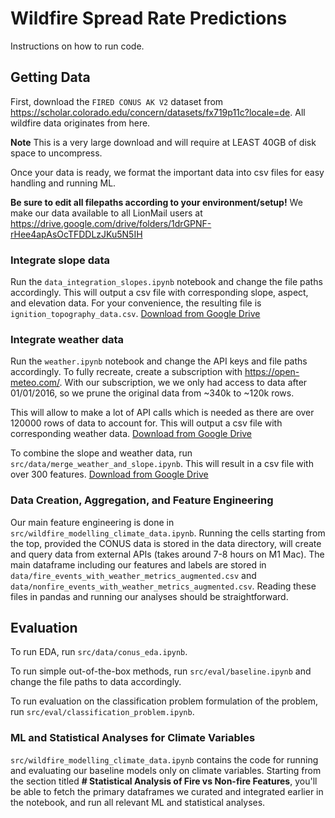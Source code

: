 # Wildfire Spread Rate Predictions
Instructions on how to run code.

## Getting Data
First, download the `FIRED CONUS AK V2` dataset from https://scholar.colorado.edu/concern/datasets/fx719p11c?locale=de. All wildfire data originates from here.

**Note** This is a very large download and will require at LEAST 40GB of disk space to uncompress.

Once your data is ready, we format the important data into csv files for easy handling and running ML.

**Be sure to edit all filepaths according to your environment/setup!** We make our data available to all LionMail users at https://drive.google.com/drive/folders/1drGPNF-rHee4apAsOcTFDDLzJKu5N5IH 

### Integrate slope data
Run the `data_integration_slopes.ipynb` notebook and change the file paths accordingly. This will output a csv file with corresponding slope, aspect, and elevation data. For your convenience, the resulting file is `ignition_topography_data.csv`. [Download from Google Drive](https://drive.google.com/file/d/1pr1a_Je8V-NFMvdiVt0EDQ6x99erDUqd/view?usp=drive_link)


### Integrate weather data
Run the `weather.ipynb` notebook and change the API keys and file paths accordingly. To fully recreate, create a subscription with https://open-meteo.com/. With our subscription, we we only had access to data after 01/01/2016, so we prune the original data from ~340k to ~120k rows.

This will allow to make a lot of API calls which is needed as there are over 120000 rows of data to account for. This will output a csv file with corresponding weather data. [Download from Google Drive](https://drive.google.com/file/d/1NFF5LQrX20MmjflPbOWDDDUK1vnGHd-e/view?usp=drive_link)

To combine the slope and weather data, run `src/data/merge_weather_and_slope.ipynb`. This will result in a csv file with over 300 features. [Download from Google Drive](https://drive.google.com/file/d/1NFF5LQrX20MmjflPbOWDDDUK1vnGHd-e/view?usp=drive_link)

### Data Creation, Aggregation, and Feature Engineering
Our main feature engineering is done in `src/wildfire_modelling_climate_data.ipynb`. Running the cells starting from the top, provided the CONUS data is stored in the data directory, will create and query data from external APIs (takes around 7-8 hours on M1 Mac). The main dataframe including our features and labels are stored in `data/fire_events_with_weather_metrics_augmented.csv` and `data/nonfire_events_with_weather_metrics_augmented.csv`. Reading these files in pandas and running our analyses should be straightforward.

## Evaluation
To run EDA, run `src/data/conus_eda.ipynb`.

To run simple out-of-the-box methods, run `src/eval/baseline.ipynb` and change the file paths to data accordingly. 

To run evaluation on the classification problem formulation of the problem, run `src/eval/classification_problem.ipynb`.

### ML and Statistical Analyses for Climate Variables
`src/wildfire_modelling_climate_data.ipynb` contains the code for running and evaluating our baseline models only on climate variables. Starting from the section titled **# Statistical Analysis of Fire vs Non-fire Features**, you'll be able to fetch the primary dataframes we curated and integrated earlier in the notebook, and run all relevant ML and statistical analyses.

